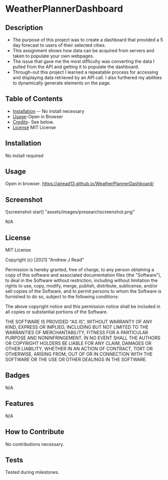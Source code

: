 # WeatherPlannerDashboard
## Description
- The purpose of this project was to create a dashboard that provided a 5 day forecast to users of their selected cities.
- This assignment shows how data can be acquired from servers and taken to populate your own webpages.
- The issue that gave me the most difficulty was converting the data I pulled from the API and getting it to populate the dashboard.  
- Through-out this project I learned a repeatable process for accessing and displaying data retrieved by an API call.  I also furthered my abilities to dynamically generate elements on the page.
## Table of Contents

- [Installation](#installation) -- No install necessary
- [Usage](#usage)-Open in Browser
- [Credits](#credits)- See below.
- [License](#license) MIT License
## Installation
No install required
## Usage
Open in browser.   https://ajread13.github.io/WeatherPlannerDashboard/
## Screenshot
![screenshot start] "assets/images/presearchscreenshot.png"

N/A
## License
MIT License

Copyright (c) [2021] "Andrew J Read"

Permission is hereby granted, free of charge, to any person obtaining a copy
of this software and associated documentation files (the "Software"), to deal
in the Software without restriction, including without limitation the rights
to use, copy, modify, merge, publish, distribute, sublicense, and/or sell
copies of the Software, and to permit persons to whom the Software is
furnished to do so, subject to the following conditions:

The above copyright notice and this permission notice shall be included in all
copies or substantial portions of the Software.

THE SOFTWARE IS PROVIDED "AS IS", WITHOUT WARRANTY OF ANY KIND, EXPRESS OR
IMPLIED, INCLUDING BUT NOT LIMITED TO THE WARRANTIES OF MERCHANTABILITY,
FITNESS FOR A PARTICULAR PURPOSE AND NONINFRINGEMENT. IN NO EVENT SHALL THE
AUTHORS OR COPYRIGHT HOLDERS BE LIABLE FOR ANY CLAIM, DAMAGES OR OTHER
LIABILITY, WHETHER IN AN ACTION OF CONTRACT, TORT OR OTHERWISE, ARISING FROM,
OUT OF OR IN CONNECTION WITH THE SOFTWARE OR THE USE OR OTHER DEALINGS IN THE
SOFTWARE.
## Badges
N/A
## Features
N/A
## How to Contribute
No contributions necessary.
## Tests
Tested during milestones.